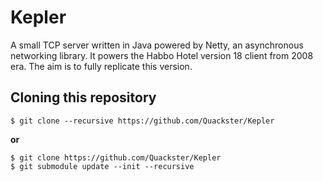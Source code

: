 # Kepler

A small TCP server written in Java powered by Netty, an asynchronous networking library. It powers the Habbo Hotel version 18 client from 2008 era. The aim is to fully replicate this version.

## Cloning this repository

```
$ git clone --recursive https://github.com/Quackster/Kepler
```

**or**

```
$ git clone https://github.com/Quackster/Kepler
$ git submodule update --init --recursive
```